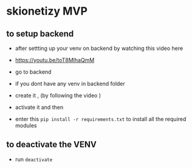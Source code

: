 # skionetizy MVP

## to setup backend

- after settting up your venv on backend by watching this video here

- https://youtu.be/toT8MlhaQmM

- go to backend
- if you dont have any venv in backend folder

- create it , (by following the video )

- activate it and then

- enter this `pip install -r requirements.txt` to install all the required modules

## to deactivate the VENV

- run `deactivate`
